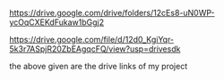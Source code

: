 

https://drive.google.com/drive/folders/12cEs8-uN0WP-ycOqCXEKdFukaw1bGgj2

https://drive.google.com/file/d/12d0_KgiYqr-5k3r7ASpjR20ZbEAgqcFQ/view?usp=drivesdk


the above given are the drive links of my project
